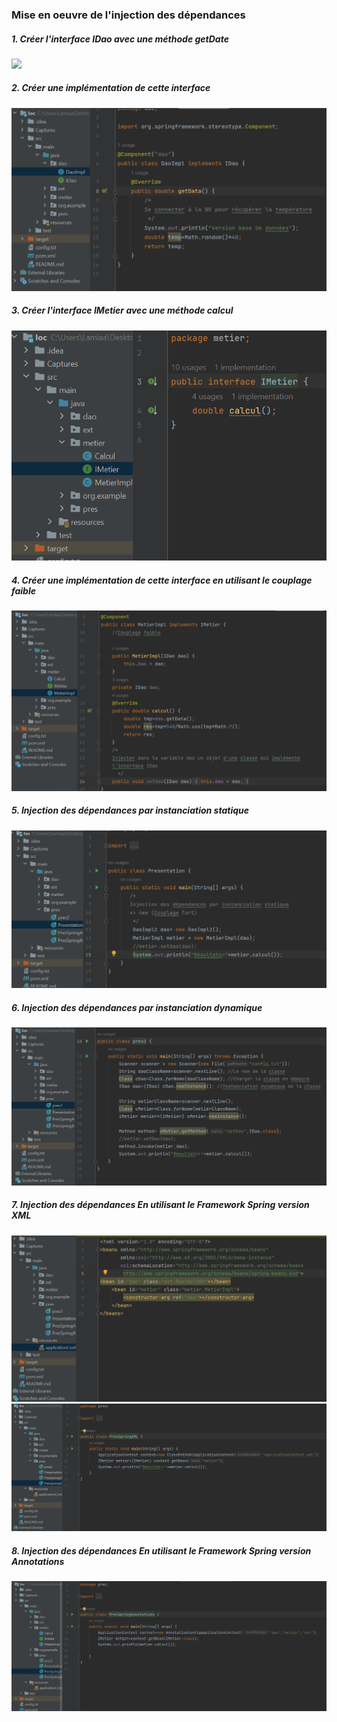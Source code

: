 <h3> Mise en oeuvre de l'injection des dépendances</h3>


<h5> 1. Créer l'interface IDao avec une méthode getDate</h5>
<img src="Captures/Capture1.png.png">
<h5>2. Créer une implémentation de cette interface</h5>
<img src="Captures/capture2.png">
<h5>3. Créer l'interface IMetier avec une méthode calcul</h5>
<img src="Captures/capture3.png">
<h5>4. Créer une implémentation de cette interface en utilisant le couplage faible</h5>
<img src="Captures/capture4.png">
<h5>5. Injection des dépendances par instanciation statique</h5>
<img src="Captures/capture5.png">
<h5>6. Injection des dépendances par instanciation dynamique</h5>
<img src="Captures/capture6.png">
<h5>7. Injection des dépendances En utilisant le Framework Spring version XML </h5>
<img src="Captures/capture7.png">
<img src="Captures/capture8.png">
<h5>8. Injection des dépendances En utilisant le Framework Spring version Annotations</h5>
<img src="Captures/capture9.png">